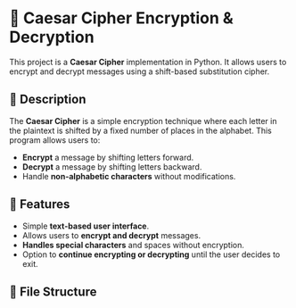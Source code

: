 # 🔐 Caesar Cipher Encryption & Decryption

This project is a **Caesar Cipher** implementation in Python. It allows users to encrypt and decrypt messages using a shift-based substitution cipher.

## 📜 Description
The **Caesar Cipher** is a simple encryption technique where each letter in the plaintext is shifted by a fixed number of places in the alphabet. This program allows users to:
- **Encrypt** a message by shifting letters forward.
- **Decrypt** a message by shifting letters backward.
- Handle **non-alphabetic characters** without modifications.

## 🚀 Features
- Simple **text-based user interface**.
- Allows users to **encrypt and decrypt** messages.
- **Handles special characters** and spaces without encryption.
- Option to **continue encrypting or decrypting** until the user decides to exit.

## 📂 File Structure
